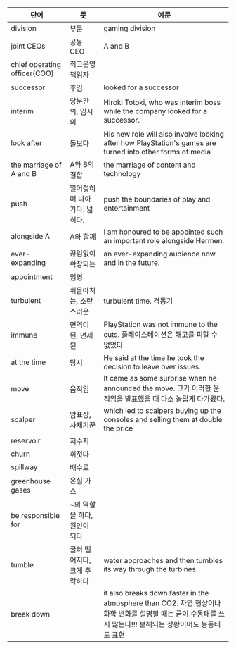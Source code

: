 | 단어                           | 뜻                 | 예문                                                                                                                |
| ---------------------------- | ----------------- | ----------------------------------------------------------------------------------------------------------------- |
| division                     | 부문                | gaming division                                                                                                   |
| joint CEOs                   | 공동 CEO            | A and B                                                                                                           |
| chief operating officer(COO) | 최고운영책임자           |                                                                                                                   |
| successor                    | 후임                | looked for a successor                                                                                            |
| interim                      | 당분간의, 임시의         | Hiroki Totoki, who was interim boss while the company looked for a successor.                                     |
| look after                   | 돌보다               | His new role will also involve looking after how PlayStation's games are turned into other forms of media         |
| the marriage of A and B      | A와 B의 결합          | the marriage of content and technology                                                                            |
| push                         | 밀어젖히며 나아가다. 넓히다.  | push the boundaries of play and entertainment                                                                     |
| alongside A                  | A와 함께             | I am honoured to be appointed such an important role alongside Hermen.                                            |
| ever-expanding               | 끊임없이 확장되는         | an ever-expanding audience now and in the future.                                                                 |
| appointment                  | 임명                |                                                                                                                   |
| turbulent                    | 휘몰아치는, 소란스러운      | turbulent time. 격동기                                                                                               |
| immune                       | 면역이 된, 면제된        | PlayStation was not immune to the cuts. 플레이스테이션은 해고를 피할 수 없었다.                                                    |
| at the time                  | 당시                | He said at the time he took the decision to leave over issues.                                                    |
| move                         | 움직임               | It came as some surprise when he announced the move. 그가 이러한 움직임을 발표했을 때 다소 놀랍게 다가왔다.                              |
| scalper                      | 암표상, 사재기꾼         | which led to scalpers buying up the consoles and selling them at double the price                                 |
| reservoir                    | 저수지               |                                                                                                                   |
| churn                        | 휘젓다               |                                                                                                                   |
| spillway                     | 배수로               |                                                                                                                   |
| greenhouse gases             | 온실 가스             |                                                                                                                   |
| be responsible for           | ~의 역할을 하다, 원인이 되다 |                                                                                                                   |
| tumble                       | 굴러 떨어지다, 크게 추락하다  | water approaches and then tumbles its way through the turbines                                                    |
| break down                   |                   | it also breaks down faster in the atmosphere than CO2. 자연 현상이나 화학 변화를 설명할 때는 굳이 수동태를 쓰지 않는다!!! 분해되는 상황이어도 능동태도 표현 |

